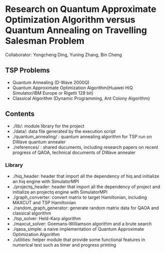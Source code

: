 # Research on Quantum Approximate Optimization Algorithm versus Quantum Annealing on Travelling Salesman Problem


Collaborator: Yongcheng Ding, Yuning Zhang, Bin Cheng


## TSP Problems
- Quantum Annealing (D-Wave 2000Q)
- Quantum Approximate Optimization Algorithm(Huawei HiQ Simulator/IBM Europe or Rigetti 128 bit)
- Classical Algorithm (Dynamic Programming, Ant Colony Algorithm)

## Contents
- ./lib/: module library for the project 
- ./data/: data file generated by the execution script
- ./quantum_annealing/ : quantum annealing algorithm for TSP run on DWave quantum annealer
- ./references/ : shared ducuments, including research papers on recent progress of QAOA, technical documents of DWave annealer

### Library
- ./hiq_header: header that import all the dependency of hiq and initialize an hiq engine with SimulatorMPI 
- ./projectq_header: header that import all the dependency of project and initialize an projectq engine with SimulatorMPI 
- ./graph_converter: convert matrix to target Hamiltonian, including MAXCUT and TSP Hamiltonian
- ./random_graph_generator: generate random matrix data for QAOA and classical algorithm
- ./tsp_solver: Held-Karp algorithm
- ./maxcut_solver: Goemans-Williamson algorithm and a brute search
- ./qaoa_simple: a naive implementation of Quantum Approximate Optimization Algorithm
- ./utilities: helper module that provide some functional features in numerical test such as timer and progress printing

